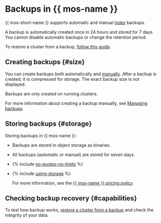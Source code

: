# Backups in {{ mos-name }}

{{ mos-short-name }} supports automatic and manual [index](./indexing.md) backups.

A backup is automatically created once in 24 hours and stored for 7 days. You cannot disable automatic backups or change the retention period.

To restore a cluster from a backup, [follow this guide](../operations/cluster-backups.md#restore).

## Creating backups {#size}

You can create backups both automatically and [manually](../operations/cluster-backups.md#create-backup). After a backup is created, it is compressed for storage. The exact backup size is not displayed.

Backups are only created on running clusters.

For more information about creating a backup manually, see [Managing backups](../operations/cluster-backups.md).

## Storing backups {#storage}

Storing backups in {{ mos-name }}:

* Backups are stored in object storage as binaries.

* All backups (automatic or manual) are stored for seven days.

* {% include [no-quotes-no-limits](../../_includes/mdb/backups/no-quotes-no-limits.md) %}

* {% include [using-storage](../../_includes/mdb/backups/storage.md) %}

   
   For more information, see the [{{ mos-name }} pricing policy](../pricing.md#rules-storage).


## Checking backup recovery {#capabilities}

To test how backup works, [restore a cluster from a backup](../operations/cluster-backups.md#restore) and check the integrity of your data.
